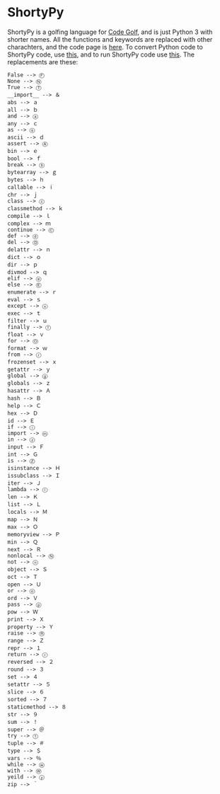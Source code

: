 # ShortyPy

ShortyPy is a golfing language for [Code Golf](https://codegolf.stackexchange.com), and is just Python 3 with shorter names. All the functions and keywords are replaced with other charachters, and the code page is [here](https://github.com/nedla2004/ShortyPy/blob/master/codePage.md). To convert Python code to ShortyPy code, use [this](https://github.com/nedla2004/ShortyPy/blob/master/pythonToShortyPy.py), and to run ShortyPy code use [this](https://github.com/nedla2004/ShortyPy/blob/master/ShortyPy.py). The replacements are these:

```
False --> Ⓕ
None --> Ⓝ
True --> Ⓣ
__import__ --> ＆
abs --> ａ
all --> ｂ
and --> ⓐ
any --> ｃ
as --> ⓢ
ascii --> ｄ
assert --> Ⓐ
bin --> ｅ
bool --> ｆ
break --> ⓑ
bytearray --> ｇ
bytes --> ｈ
callable --> ｉ
chr --> ｊ
class --> ⓒ
classmethod --> ｋ
compile --> ｌ
complex --> ｍ
continue --> Ⓒ
def --> ⓓ
del --> Ⓓ
delattr --> ｎ
dict --> ｏ
dir --> ｐ
divmod --> ｑ
elif --> ⓔ
else --> Ⓔ
enumerate --> ｒ
eval --> ｓ
except --> ⓧ
exec --> ｔ
filter --> ｕ
finally --> ⓕ
float --> ｖ
for --> Ⓞ
format --> ｗ
from --> ⓡ
frozenset --> ｘ
getattr --> ｙ
global --> ⓖ
globals --> ｚ
hasattr --> Ａ
hash --> Ｂ
help --> Ｃ
hex --> Ｄ
id --> Ｅ
if --> ⓘ
import --> ⓜ
in --> ⓩ
input --> Ｆ
int --> Ｇ
is --> Ⓩ
isinstance --> Ｈ
issubclass --> Ｉ
iter --> Ｊ
lambda --> ⓛ
len --> Ｋ
list --> Ｌ
locals --> Ｍ
map --> Ｎ
max --> Ｏ
memoryview --> Ｐ
min --> Ｑ
next --> Ｒ
nonlocal --> Ⓝ
not --> ⓝ
object --> Ｓ
oct --> Ｔ
open --> Ｕ
or --> ⓞ
ord --> Ｖ
pass --> ⓟ
pow --> Ｗ
print --> Ｘ
property --> Ｙ
raise --> Ⓡ
range --> Ｚ
repr --> １
return --> ⓡ
reversed --> ２
round --> ３
set --> ４
setattr --> ５
slice --> ６
sorted --> ７
staticmethod --> ８
str --> ９
sum --> ！
super --> ＠
try --> ⓣ
tuple --> ＃
type --> ＄
vars --> ％
while --> ⓦ
with --> Ⓦ
yeild --> ⓨ
zip --> ＾
```
